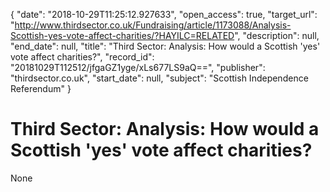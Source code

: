 {
  "date": "2018-10-29T11:25:12.927633", 
  "open_access": true, 
  "target_url": "http://www.thirdsector.co.uk/Fundraising/article/1173088/Analysis-Scottish-yes-vote-affect-charities/?HAYILC=RELATED", 
  "description": null, 
  "end_date": null, 
  "title": "Third Sector: Analysis: How would a Scottish 'yes' vote affect charities?", 
  "record_id": "20181029T112512/jfgaGZ1yge/xLs677LS9aQ==", 
  "publisher": "thirdsector.co.uk", 
  "start_date": null, 
  "subject": "Scottish Independence Referendum"
}

# Third Sector: Analysis: How would a Scottish 'yes' vote affect charities?

None